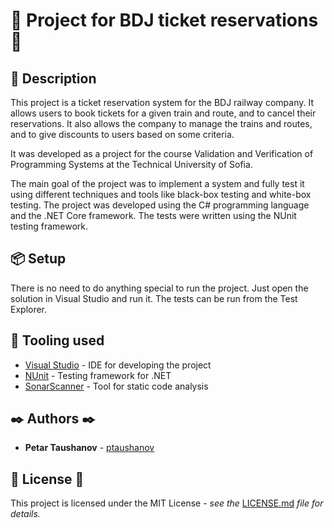 # 🚆 Project for BDJ ticket reservations 🚆

## 📝 Description

This project is a ticket reservation system for the BDJ railway company. It
allows users to book tickets for a given train and route, and to cancel their
reservations. It also allows the company to manage the trains and routes, and to
give discounts to users based on some criteria.

It was developed as a project for the course Validation and Verification of
Programming Systems at the Technical University of Sofia.

The main goal of the project was to implement a system and fully test it using
different techniques and tools like black-box testing and white-box testing. The
project was developed using the C# programming language and the .NET Core
framework. The tests were written using the NUnit testing framework.

## 📦 Setup

There is no need to do anything special to run the project. Just open the
solution in Visual Studio and run it. The tests can be run from the Test
Explorer.

## 🔨 Tooling used

- [Visual Studio](https://visualstudio.microsoft.com/) - IDE for developing the
  project
- [NUnit](https://nunit.org/) - Testing framework for .NET
- [SonarScanner](https://docs.sonarqube.org/latest/analysis/scan/sonarscanner/) -
  Tool for static code analysis

## ✒️ Authors ✒️

- **Petar Taushanov** - [ptaushanov](https://github.com/ptaushanov)

## 📄 License 📄

This project is licensed under the MIT License - _see the_
[LICENSE.md](https://github.com/ptaushanov/VVPS-Project/blob/master/LICENSE)
_file for details._
